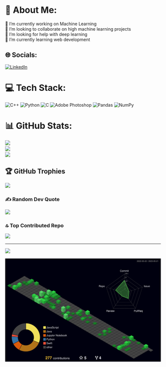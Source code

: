# 💫 About Me:
🔭 I’m currently working on Machine Learning<br>👯 I’m looking to collaborate on high machine learning projects<br>🤝 I’m looking for help with deep learning<br>🌱 I’m currently learning web development<br>


## 🌐 Socials:
[![LinkedIn](https://img.shields.io/badge/LinkedIn-%230077B5.svg?logo=linkedin&logoColor=white)](https://linkedin.com/in/https://www.linkedin.com/in/kabir--gupta/) 

# 💻 Tech Stack:
![C++](https://img.shields.io/badge/c++-%2300599C.svg?style=for-the-badge&logo=c%2B%2B&logoColor=white) ![Python](https://img.shields.io/badge/python-3670A0?style=for-the-badge&logo=python&logoColor=ffdd54) ![C](https://img.shields.io/badge/c-%2300599C.svg?style=for-the-badge&logo=c&logoColor=white) ![Adobe Photoshop](https://img.shields.io/badge/adobephotoshop-%2331A8FF.svg?style=for-the-badge&logo=adobephotoshop&logoColor=white) ![Pandas](https://img.shields.io/badge/pandas-%23150458.svg?style=for-the-badge&logo=pandas&logoColor=white) ![NumPy](https://img.shields.io/badge/numpy-%23013243.svg?style=for-the-badge&logo=numpy&logoColor=white)
# 📊 GitHub Stats:
![](https://github-readme-stats.vercel.app/api?username=kg4687&theme=nightowl&hide_border=false&include_all_commits=false&count_private=false)<br/>
![](https://github-readme-streak-stats.herokuapp.com/?user=kg4687&theme=nightowl&hide_border=false)<br/>
![](https://github-readme-stats.vercel.app/api/top-langs/?username=kg4687&theme=nightowl&hide_border=false&include_all_commits=false&count_private=false&layout=compact)

## 🏆 GitHub Trophies
![](https://github-profile-trophy.vercel.app/?username=kg4687&theme=discord&no-frame=false&no-bg=false&margin-w=4)

### ✍️ Random Dev Quote
![](https://quotes-github-readme.vercel.app/api?type=horizontal&theme=radical)

### 🔝 Top Contributed Repo
![](https://github-contributor-stats.vercel.app/api?username=kg4687&limit=5&theme=dark&combine_all_yearly_contributions=true)

---
[![](https://visitcount.itsvg.in/api?id=kg4687&icon=5&color=0)](https://visitcount.itsvg.in)

<!-- Proudly created with GPRM ( https://gprm.itsvg.in ) -->
![](./profile-3d-contrib/profile-night-green.svg)
